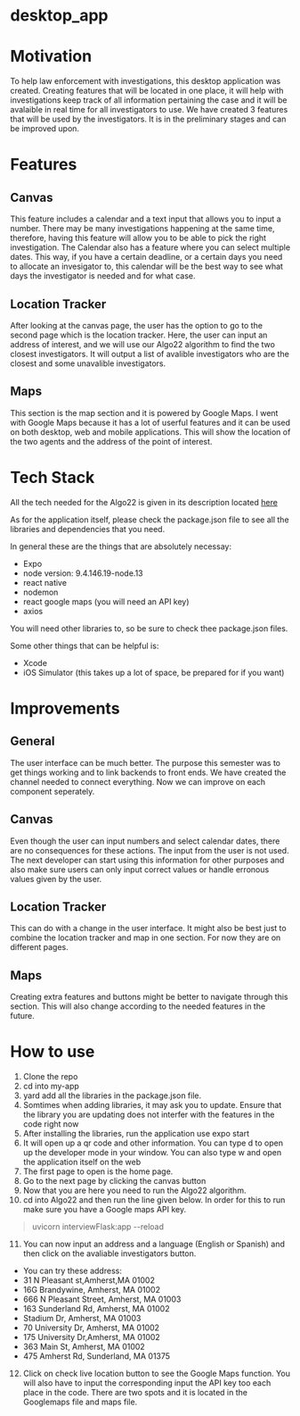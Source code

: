 # desktop_app

# Motivation 
To help law enforcement with investigations, this desktop application was created. Creating features that will be located in one place, it will help with investigations keep track of all information pertaining the case and it will be avalaible in real time for all investigators to use. We have created 3 features that will be used by the investigators. It is in the preliminary stages and can be improved upon. 

# Features 
## Canvas
This feature includes a calendar and a text input that allows you to input a number. There may be many investigations happening at the same time, therefore, having this feature will allow you to be able to pick the right investigation. The Calendar also has a feature where you can select multiple dates. This way, if you have a certain deadline, or a certain days you need to allocate an invesigator to, this calendar will be the best way to see what days the investigator is needed and for what case. 

## Location Tracker
After looking at the canvas page, the user has the option to go to the second page which is the location tracker. Here, the user can input an address of interest, and we will use our Algo22 algorithm to find the two closest investigators. It will output a list of avalible investigators who are the closest and some unavalible investigators. 

## Maps
This section is the map section and it is powered by Google Maps. I went with Google Maps because it has a lot of userful features and it can be used on both desktop, web and mobile applications. This will show the location of the two agents and the address of the point of interest. 

# Tech Stack 
All the tech needed for the Algo22 is given in its description located [here](https://github.com/sne21star/Algo_S22/blob/main/Manual.md)

As for the application itself, please check the package.json file to see all the libraries and dependencies that you need. 

In general these are the things that are absolutely necessay: 
* Expo 
* node version: 9.4.146.19-node.13
* react native 
* nodemon 
* react google maps (you will need an API key)
* axios 

You will need other libraries to, so be sure to check thee package.json files. 

Some other things that can be helpful is: 
* Xcode 
* iOS Simulator (this takes up a lot of space, be prepared for if you want)

# Improvements 
## General 
The user interface can be much better. The purpose this semester was to get things working and to link backends to front ends. We have created the channel needed to connect everything. Now we can improve on each component seperately. 

## Canvas
Even though the user can input numbers and select calendar dates, there are no consequences for these actions. The input from the user is not used. The next developer can start using this information for other purposes and also make sure users can only input correct values or handle erronous values given by the user. 

## Location Tracker
This can do with a change in the user interface. It might also be best just to combine the location tracker and map in one section. For now they are on different pages. 

## Maps
Creating extra features and buttons might be better to navigate through this section. This will also change according to the needed features in the future. 

# How to use 

1. Clone the repo 
2. cd into my-app
3. yard add all the libraries in the package.json file.
4. Somtimes when adding libraries, it may ask you to update. Ensure that the library you are updating does not interfer with the features in the code right now 
5. After installing the libraries, run the application use expo start 
6. It will open up a qr code and other information. You can type d to open up the developer mode in your window. You can also type w and open the application itself on the web 
7. The first page to open is the home page. 
8. Go to the next page by clicking the canvas button 
9. Now that you are here you need to run the Algo22 algorithm. 
10. cd into Algo22 and then run the line given below. In order for this to run make sure you have a Google maps API key. 

> uvicorn interviewFlask:app --reload

11. You can now input an address and a language (English or Spanish) and then click on the avaliable investigators button. 

* You can try these address: 
* 31 N Pleasant st,Amherst,MA 01002
* 16G Brandywine, Amherst, MA 01002
* 666 N Pleasant Street, Amherst, MA 01003
* 163 Sunderland Rd, Amherst, MA 01002
* Stadium Dr, Amherst, MA 01003
* 70 University Dr, Amherst, MA 01002
* 175 University Dr,Amherst, MA 01002
* 363 Main St, Amherst, MA 01002
* 475 Amherst Rd, Sunderland, MA 01375


12. Click on check live location button to see the Google Maps function. You will also have to input the corresponding input the API key too each place in the code. There are two spots and it is located in the Googlemaps file and maps file. 

